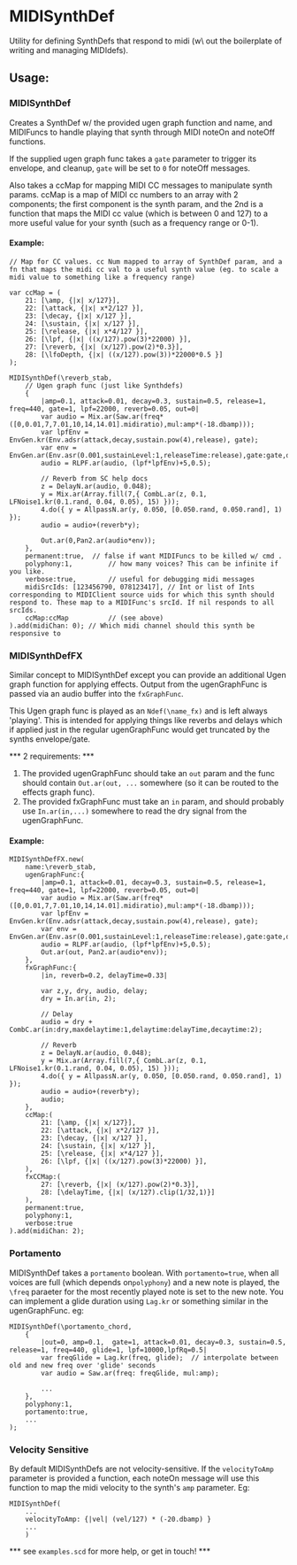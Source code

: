 # MIDISynthDef

Utility for defining SynthDefs that respond to midi (w\ out the boilerplate of writing and managing MIDIdefs).

## Usage:

### MIDISynthDef

Creates a SynthDef w/ the provided ugen graph function and name, and MIDIFuncs to handle playing that synth through MIDI noteOn and noteOff functions.

If the supplied ugen graph func takes a `gate` parameter to trigger its envelope, and cleanup, `gate` will be set to `0` for noteOff messages.

Also takes a ccMap for mapping MIDI CC messages to manipulate synth params. ccMap is a map of MIDI cc numbers to an array with 2 components; the first component is the synth param, and the 2nd is a function that maps the MIDI cc value (which is between 0 and 127) to a more useful value for your synth (such as a frequency range or 0-1).

#### Example:
```
// Map for CC values. cc Num mapped to array of SynthDef param, and a fn that maps the midi cc val to a useful synth value (eg. to scale a midi value to something like a frequency range)

var ccMap = (
	21: [\amp, {|x| x/127}],
	22: [\attack, {|x| x*2/127 }],
	23: [\decay, {|x| x/127 }],
	24: [\sustain, {|x| x/127 }],
	25: [\release, {|x| x*4/127 }],
	26: [\lpf, {|x| ((x/127).pow(3)*22000) }],
	27: [\reverb, {|x| (x/127).pow(2)*0.3}],
	28: [\lfoDepth, {|x| ((x/127).pow(3))*22000*0.5 }]
);

MIDISynthDef(\reverb_stab,
	// Ugen graph func (just like Synthdefs)
	{
		|amp=0.1, attack=0.01, decay=0.3, sustain=0.5, release=1, freq=440, gate=1, lpf=22000, reverb=0.05, out=0|
		var audio = Mix.ar(Saw.ar(freq*([0,0.01,7,7.01,10,14,14.01].midiratio),mul:amp*(-18.dbamp)));
		var lpfEnv = EnvGen.kr(Env.adsr(attack,decay,sustain.pow(4),release), gate);
		var env = EnvGen.ar(Env.asr(0.001,sustainLevel:1,releaseTime:release),gate:gate,doneAction:2);
		audio = RLPF.ar(audio, (lpf*lpfEnv)+5,0.5);

		// Reverb from SC help docs
		z = DelayN.ar(audio, 0.048);
		y = Mix.ar(Array.fill(7,{ CombL.ar(z, 0.1, LFNoise1.kr(0.1.rand, 0.04, 0.05), 15) }));
		4.do({ y = AllpassN.ar(y, 0.050, [0.050.rand, 0.050.rand], 1) });
		audio = audio+(reverb*y);

		Out.ar(0,Pan2.ar(audio*env));
	},
	permanent:true,  // false if want MIDIFuncs to be killed w/ cmd .
	polyphony:1,		 // how many voices? This can be infinite if you like.
	verbose:true,		 // useful for debugging midi messages
	midiSrcIds: [123456790, 078123417], // Int or list of Ints corresponding to MIDIClient source uids for which this synth should respond to. These map to a MIDIFunc's srcId. If nil responds to all srcIds.
	ccMap:ccMap			 // (see above)
).add(midiChan: 0); // Which midi channel should this synth be responsive to
```

### MIDISynthDefFX

Similar concept to MIDISynthDef except you can provide an additional Ugen graph function for applying effects. Output from the ugenGraphFunc is passed via an audio buffer into the `fxGraphFunc`.

This Ugen graph func is played as an `Ndef(\name_fx)` and is left always 'playing'. This is intended for applying things like reverbs and delays which if applied just in the regular ugenGraphFunc would get truncated by the synths envelope/gate.

*** 2 requirements: ***
1. The provided ugenGraphFunc should take an `out` param and the func should contain `Out.ar(out, ...` somewhere (so it can be routed to the effects graph func).
2. The provided fxGraphFunc must take an `in` param, and should probably use `In.ar(in,...)` somewhere to read the dry signal from the ugenGraphFunc.

#### Example:
```
MIDISynthDefFX.new(
	name:\reverb_stab,
	ugenGraphFunc:{
		|amp=0.1, attack=0.01, decay=0.3, sustain=0.5, release=1, freq=440, gate=1, lpf=22000, reverb=0.05, out=0|
		var audio = Mix.ar(Saw.ar(freq*([0,0.01,7,7.01,10,14,14.01].midiratio),mul:amp*(-18.dbamp)));
		var lpfEnv = EnvGen.kr(Env.adsr(attack,decay,sustain.pow(4),release), gate);
		var env = EnvGen.ar(Env.asr(0.001,sustainLevel:1,releaseTime:release),gate:gate,doneAction:2);
		audio = RLPF.ar(audio, (lpf*lpfEnv)+5,0.5);
		Out.ar(out, Pan2.ar(audio*env));
	},
	fxGraphFunc:{
		|in, reverb=0.2, delayTime=0.33|

		var z,y, dry, audio, delay;
		dry = In.ar(in, 2);

		// Delay
		audio = dry + CombC.ar(in:dry,maxdelaytime:1,delaytime:delayTime,decaytime:2);

		// Reverb
		z = DelayN.ar(audio, 0.048);
		y = Mix.ar(Array.fill(7,{ CombL.ar(z, 0.1, LFNoise1.kr(0.1.rand, 0.04, 0.05), 15) }));
		4.do({ y = AllpassN.ar(y, 0.050, [0.050.rand, 0.050.rand], 1) });
		audio = audio+(reverb*y);
		audio;
	},
	ccMap:(
		21: [\amp, {|x| x/127}],
		22: [\attack, {|x| x*2/127 }],
		23: [\decay, {|x| x/127 }],
		24: [\sustain, {|x| x/127 }],
		25: [\release, {|x| x*4/127 }],
		26: [\lpf, {|x| ((x/127).pow(3)*22000) }],
	),
	fxCCMap:(
		27: [\reverb, {|x| (x/127).pow(2)*0.3}],
		28: [\delayTime, {|x| (x/127).clip(1/32,1)}]
	),
	permanent:true,
	polyphony:1,
	verbose:true
).add(midiChan: 2);
```

### Portamento
MIDISynthDef takes a `portamento` boolean. With `portamento=true`, when all voices are full (which depends on`polyphony`) and a new note is played, the `\freq` paraeter for the most recently played note is set to the new note. You can implement a glide duration using `Lag.kr` or something similar in the ugenGraphFunc.
eg:
```
MIDISynthDef(\portamento_chord,
	{
		|out=0, amp=0.1,  gate=1, attack=0.01, decay=0.3, sustain=0.5, release=1, freq=440, glide=1, lpf=10000,lpfRq=0.5|
		var freqGlide = Lag.kr(freq, glide);  // interpolate between old and new freq over 'glide' seconds
		var audio = Saw.ar(freq: freqGlide, mul:amp);

		...		
	},
	polyphony:1,
	portamento:true,
	...
);
```

### Velocity Sensitive
By default MIDISynthDefs are not velocity-sensitive. If the `velocityToAmp` parameter is provided a function, each noteOn message will use this function to map the midi velocity to the synth's `amp` parameter.
Eg:
```
MIDISynthDef(
	...
	velocityToAmp: {|vel| (vel/127) * (-20.dbamp) }
	...
	)
```
*** see `examples.scd` for more help, or get in touch! ***
